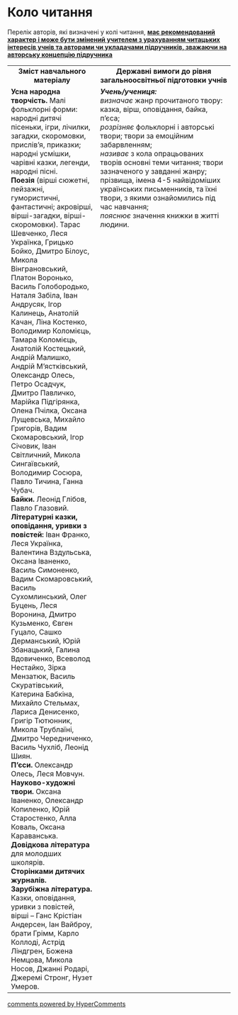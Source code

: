 <div id="hypercomments_widget" class="js-hypercomments-widget invisible"></div>

# Коло читання

<p>Перелік авторів, які визначені у колі читання, <u><b>має рекомендований характер і може бути змінений учителем з урахуванням читацьких інтересів учнів та авторами чи укладачами підручників, зважаючи на авторську концепцію підручника</b> </u> </p>

<table>
  <tr>
    <td width="40%" align="center"><b>Зміст навчального матеріалу<b></td>
    <td width="60%" align="center"><b>Державні вимоги до рівня загальноосвітньої підготовки учнів</b></td>
  </tr>
  <tr>
    <td width="40%" style="vertical-align:top !important;">
<b>Усна народна творчість.</b> Малі фольклорні форми: народні дитячі пісеньки, ігри, лічилки, загадки, скоромовки, прислів’я, приказки; народні усмішки, чарівні казки, легенди, народні пісні.<br>
<b>Поезія</b> (вірші сюжетні, пейзажні, гумористичні, фантастичні; акровірші, вірші-загадки, вірші-скоромовки). Тарас Шевченко, Леся Українка, Грицько Бойко, Дмитро Білоус, Микола Вінграновський, Платон Воронько, Василь Голобородько, Наталя Забіла, Іван Андрусяк, Ігор Калинець, Анатолій Качан, Ліна Костенко, Володимир Коломієць, Тамара Коломієць, Анатолій Костецький, Андрій Малишко, Андрій М’ястківський, Олександр Олесь, Петро Осадчук, Дмитро Павличко, Марійка Підгірянка, Олена Пчілка, Оксана Лущевська, Михайло Григорів, Вадим Скомаровський, Ігор Січовик, Іван Світличний, Микола Сингаївський, Володимир Сосюра, Павло Тичина, Ганна Чубач.<br>
<b>Байки.</b> Леонід Глібов, Павло Глазовий.<br>
<b>Літературні казки, оповідання, уривки з повістей:</b> Іван Франко, Леся Українка, Валентина Вздульська, Оксана Іваненко, Василь Симоненко, Вадим Скомаровський, Василь Сухомлинський, Олег Буцень, Леся Воронина, Дмитро Кузьменко, Євген Гуцало, Сашко Дерманський, Юрій Збанацький, Галина Вдовиченко, Всеволод Нестайко, Зірка Мензатюк, Василь Скуратівський, Катерина Бабкіна, Михайло Стельмах, Лариса Денисенко, Григір Тютюнник, Микола Трублаїні, Дмитро Чередниченко, Василь Чухліб, Леонід Шиян. <br>
<b>П’єси.</b> Олександр Олесь, Леся Мовчун.<br>
<b>Науково-художні твори.</b> Оксана Іваненко, Олександр Копиленко, Юрій Старостенко, Алла Коваль, Оксана Караванська.<br>
<b>Довідкова література</b> для молодших школярів.<br>
<b>Сторінками дитячих журналів.</b><br>
<b>Зарубіжна література.</b> Казки, оповідання, уривки з повістей, вірші – Ганс Крістіан Андерсен, Іан Вайброу, брати Грімм, Карло Коллоді, Астрід Ліндгрен, Божена Немцова, Микола Носов, Джанні Родарі, Джеремі Стронг, Нузет Умеров.
</td>
    <td width="60%" style="vertical-align:top !important;">
<i><b>Учень/учениця:</b></i><br>
<i>визначає</i> жанр прочитаного твору: казка, вірш, оповідання, байка, п’єса; <br>
<i>розрізняє</i> фольклорні і авторські твори; твори за емоційним забарвленням; <br>
<i>називає</i> з кола опрацьованих творів основні теми читання; твори зазначеного у завданні жанру; прізвища, імена 4-5 найвідоміших українських письменників, та їхні твори, з якими ознайомились під час навчання; <br>
<i>пояснює</i> значення книжки в житті людини.
</td>
  </tr>
</table>

<div class="js-hypercomments-container">
<a href="http://hypercomments.com" class="hc-link" title="comments widget">comments powered by HyperComments</a>
</div>